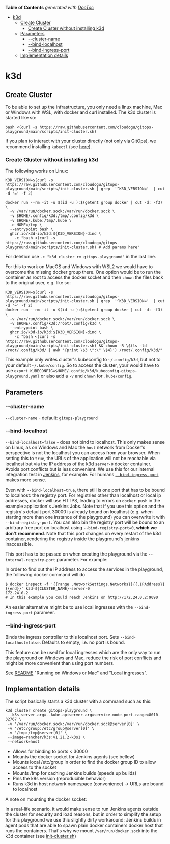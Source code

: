 <!-- START doctoc generated TOC please keep comment here to allow auto update -->
<!-- DON'T EDIT THIS SECTION, INSTEAD RE-RUN doctoc TO UPDATE -->
**Table of Contents**  *generated with [DocToc](https://github.com/thlorenz/doctoc)*

- [k3d](#k3d)
  - [Create Cluster](#create-cluster)
    - [Create Cluster without installing k3d](#create-cluster-without-installing-k3d)
  - [Parameters](#parameters)
    - [--cluster-name](#--cluster-name)
    - [--bind-localhost](#--bind-localhost)
    - [--bind-ingress-port](#--bind-ingress-port)
  - [Implementation details](#implementation-details)

<!-- END doctoc generated TOC please keep comment here to allow auto update -->

# k3d

## Create Cluster

To be able to set up the infrastructure, you only need a linux machine, Mac or Windows with WSL, with docker and curl
installed.
The k3d cluster is started like so:

```shell
bash <(curl -s https://raw.githubusercontent.com/cloudogu/gitops-playground/main/scripts/init-cluster.sh)
```

If you plan to interact with your cluster directly (not only via GitOps), we recommend
installing `kubectl` (see [here](https://kubernetes.io/docs/tasks/tools/#kubectl)). 

### Create Cluster without installing k3d

The following works on Linux:

```shell
K3D_VERSION=$(curl -s https://raw.githubusercontent.com/cloudogu/gitops-playground/main/scripts/init-cluster.sh | grep  '^K3D_VERSION='  | cut -d '=' -f 2)

docker run --rm -it -u $(id -u ):$(getent group docker | cut -d: -f3)  \
  -v /var/run/docker.sock:/var/run/docker.sock \
  -v $HOME/.config/k3d:/tmp/.config/k3d \
  -v $HOME/.kube:/tmp/.kube \
  -e HOME=/tmp \
  --entrypoint bash \
  ghcr.io/k3d-io/k3d:${K3D_VERSION}-dind \
    -c "bash <(curl -s https://raw.githubusercontent.com/cloudogu/gitops-playground/main/scripts/init-cluster.sh) # Add params here"
```

For deletion use `-c "k3d cluster rm gitops-playground"` in the last line.

For this to work on MacOS and Windows with WSL2 we would have to overcome the missing docker group there.
One option would be to run the container as root to access the docker socket and then `chown` the files back to the original user, e.g. like so:

```shell
K3D_VERSION=$(curl -s https://raw.githubusercontent.com/cloudogu/gitops-playground/main/scripts/init-cluster.sh | grep  '^K3D_VERSION='  | cut -d '=' -f 2)
docker run --rm -it -u $(id -u ):$(getent group docker | cut -d: -f3)  \
  -v /var/run/docker.sock:/var/run/docker.sock \
  -v $HOME/.config/k3d:/root/.config/k3d \
  --entrypoint bash \
  ghcr.io/k3d-io/k3d:${K3D_VERSION}-dind \
    -c "bash <(curl -s https://raw.githubusercontent.com/cloudogu/gitops-playground/main/scripts/init-cluster.sh) && chown -R \$(ls -ld /root/.config/k3d/ | awk '{print \$3 \":\" \$4}') /root/.config/k3d/"
```
This example only writes cluster's kubeconfig to `~/.config/k3d`, but not to your default `~/.kube/config`.
So to access the cluster, your would have to use `export KUBECONFIG=$HOME/.config/k3d/kubeconfig-gitops-playground.yaml` 
or also add a `-v` and `chown` for `.kube/config`.

## Parameters

### --cluster-name
`--cluster-name` - default: `gitops-playground`

### --bind-localhost
`--bind-localhost=false` - does not bind to localhost. This only makes sense on Linux, as on Windows and Mac the  `host` network from Docker's perspective is not the localhost you can access from your browser. 
When setting this to `true`, the URLs of the application will not be reachable via localhost but via the IP address of the k3d `server-0`
docker container. Avoids port conflicts but is less convenient. We use this for our internal integration test in 
[Jenkins](../Jenkinsfile), for example.
For humans [`--bind-ingress-port`](#--bind-ingress-port) makes more sense.

Even with `--bind-localhost=true`, there still is one port that has to be bound to localhost: the registry port. 
For registries other than localhost or local ip addresses, docker will use HTTPS, leading to errors on `docker push` in the example application's Jenkins Jobs.
Note that if you use this option and the registry's default port 30000 is already bound on localhost 
(e.g. when starting more than one instance of the playground) you can overwrite it with `--bind-registry-port`.
You can also bin the registry port will be bound to an arbitrary free port on localhost using `--bind-registry-port=0`, **which we don't recommend**.
Note that this port changes on every restart of the k3d container, rendering the registry inside the playground's jenkins inaccessible. 

This port has to be passed on when creating the playground via the `--internal-registry-port` parameter. For example: 

In order to find out the IP address to access the services in the playground, the following docker command will do

```shell
$ docker inspect -f '{{range .NetworkSettings.Networks}}{{.IPAddress}}{{end}}' k3d-${CLUSTER_NAME}-server-0
172.24.0.2
# In this example you could reach Jenkins on http://172.24.0.2:9090
```

An easier alternative might be to use local ingresses with the `--bind-ingress-port` parameer.

### --bind-ingress-port

Binds the ingress controller to this localhost port.
Sets `--bind-localhost=false`.
Defaults to empty, i.e. no port is bound.

This feature can be used for local ingresses which are the only way to run the playground on Windows and Mac, 
reduce the risk of port conflicts and might be more convenient than using port numbers.

See [README](../README.md) "Running on Windows or Mac" and "Local ingresses". 

## Implementation details

The script basically starts a k3d cluster with a command such as this:

```shell
k3d cluster create gitops-playground \
 --k3s-server-arg=--kube-apiserver-arg=service-node-port-range=8010-32767 \
 -v '/var/run/docker.sock:/var/run/docker.sock@server[0]' \
 -v '/etc/group:/etc/group@server[0]' \
 -v '/tmp:/tmp@server[0]' \
 --image=rancher/k3s:v1.21.2-k3s1 \
 --network=host
```

* Allows for binding to ports < 30000
* Mounts the docker socket for Jenkins agents (see bellow)
* Mounts local /etc/group in order to find the docker group ID to allow access to the socket
* Mounts /tmp for caching Jenkins builds (speeds up builds)
* Pins the k8s version (reproducible behavior)
* Runs k3d in host network namespace (convenience) -> URLs are bound to localhost

A note on mounting the docker socket:

In a real-life scenario, it would make sense to run Jenkins agents outside the cluster for security and load reasons,
but in order to simplify the setup for this playground we use this slightly dirty workaround:
Jenkins builds in agent pods that are able to spawn plain docker containers docker host that runs the containers.
That's why we mount `/var/run/docker.sock` into the k3d container (see [init-cluster.sh](../scripts/init-cluster.sh))
